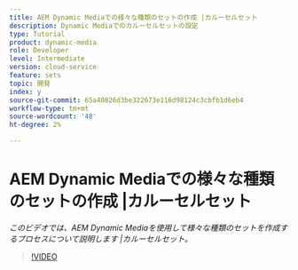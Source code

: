 ```yaml
---
title: AEM Dynamic Mediaでの様々な種類のセットの作成 |カルーセルセット
description: Dynamic Mediaでのカルーセルセットの設定
type: Tutorial
product: dynamic-media
role: Developer
level: Intermediate
version: cloud-service
feature: sets
topic: 開発
index: y
source-git-commit: 65a40826d3be322673e116d98124c3cbfb1d6eb4
workflow-type: tm+mt
source-wordcount: '48'
ht-degree: 2%

---
```



# AEM Dynamic Mediaでの様々な種類のセットの作成 |カルーセルセット

*このビデオでは、AEM Dynamic Mediaを使用して様々な種類のセットを作成するプロセスについて説明します |カルーセルセット。*

>[!VIDEO](https://video.tv.adobe.com/v/335380?quality=9&learn=on)
